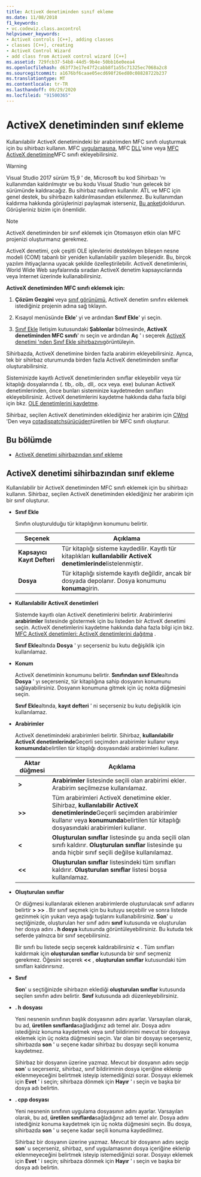 ```yaml
---
title: ActiveX denetiminden sınıf ekleme
ms.date: 11/08/2018
f1_keywords:
- vc.codewiz.class.axcontrol
helpviewer_keywords:
- ActiveX controls [C++], adding classes
- classes [C++], creating
- ActiveX Control Wizard
- add class from ActiveX control wizard [C++]
ms.assetid: 729fcb37-54b8-44d5-9b4e-50bb16e0eea4
ms.openlocfilehash: d63f73e17e47f2cabb8f1a55c71325ec7068a2c8
ms.sourcegitcommit: a1676bf6caae05ecd698f26ed80c08828722b237
ms.translationtype: MT
ms.contentlocale: tr-TR
ms.lasthandoff: 09/29/2020
ms.locfileid: "91500365"
---
```

# <a name="add-a-class-from-an-activex-control"></a>ActiveX denetiminden sınıf ekleme

Kullanılabilir ActiveX denetimindeki bir arabirimden MFC sınıfı oluşturmak için bu sihirbazı kullanın. MFC [uygulamasına](../mfc/reference/creating-an-mfc-application.md), MFC [DLL](../mfc/reference/creating-an-mfc-dll-project.md)'sine veya [MFC ActiveX denetimine](../mfc/reference/creating-an-mfc-activex-control.md)MFC sınıfı ekleyebilirsiniz.

> [!WARNING]
> Visual Studio 2017 sürüm 15,9 ' de, Microsoft bu kod Sihirbazı 'nı kullanımdan kaldırılmıştır ve bu kodu Visual Studio 'nun gelecek bir sürümünde kaldıracağız. Bu sihirbaz nadiren kullanılır. ATL ve MFC için genel destek, bu sihirbazın kaldırılmasından etkilenmez. Bu kullanımdan kaldırma hakkında görüşlerinizi paylaşmak isterseniz, [Bu anketi](https://www.surveymonkey.com/r/QDWKKCN)doldurun. Görüşleriniz bizim için önemlidir.
<!-- Blank comment here to separate the warning and note. -->
> [!NOTE]
> ActiveX denetiminden bir sınıf eklemek için Otomasyon etkin olan MFC projenizi oluşturmanız gerekmez.

ActiveX denetimi, çok çeşitli OLE işlevlerini destekleyen bileşen nesne modeli (COM) tabanlı bir yeniden kullanılabilir yazılım bileşenidir. Bu, birçok yazılım ihtiyaçlarına uyacak şekilde özelleştirilebilir. ActiveX denetimlerini, World Wide Web sayfalarında sıradan ActiveX denetim kapsayıcılarında veya Internet üzerinde kullanabilirsiniz.

**ActiveX denetiminden MFC sınıfı eklemek için:**

1. **Çözüm Gezgini** veya [sınıf görünümü](/visualstudio/ide/viewing-the-structure-of-code), ActiveX denetim sınıfını eklemek istediğiniz projenin adına sağ tıklayın.

1. Kısayol menüsünde **Ekle**' yi ve ardından **Sınıf Ekle**' yi seçin.

1. [Sınıf Ekle](./adding-a-class-visual-cpp.md#add-class-dialog-box) Iletişim kutusundaki **Şablonlar** bölmesinde, **ActiveX denetiminden MFC sınıfı**' nı seçin ve ardından **Aç** ' ı seçerek [ActiveX denetimi 'nden Sınıf Ekle sihirbazını](#add-class-from-activex-control-wizard)görüntüleyin.

Sihirbazda, ActiveX denetimine birden fazla arabirim ekleyebilirsiniz. Ayrıca, tek bir sihirbaz oturumunda birden fazla ActiveX denetiminden sınıflar oluşturabilirsiniz.

Sisteminizde kayıtlı ActiveX denetimlerinden sınıflar ekleyebilir veya tür kitaplığı dosyalarında (. tlb,. olb,. dll,. ocx veya. exe) bulunan ActiveX denetimlerinden, önce bunları sisteminize kaydetmeden sınıfları ekleyebilirsiniz. ActiveX denetimlerini kaydetme hakkında daha fazla bilgi için bkz. [OLE denetimlerini kaydetme](../mfc/reference/registering-ole-controls.md).

Sihirbaz, seçilen ActiveX denetiminden eklediğiniz her arabirim için [CWnd](../mfc/reference/cwnd-class.md) 'Den veya [cotadispatchsürücüden](../mfc/reference/coledispatchdriver-class.md)türetilen bir MFC sınıfı oluşturur.

## <a name="in-this-section"></a>Bu bölümde

- [ActiveX denetimi sihirbazından sınıf ekleme](#add-class-from-activex-control-wizard)

## <a name="add-class-from-activex-control-wizard"></a>ActiveX denetimi sihirbazından sınıf ekleme

Kullanılabilir bir ActiveX denetiminden MFC sınıfı eklemek için bu sihirbazı kullanın. Sihirbaz, seçilen ActiveX denetiminden eklediğiniz her arabirim için bir sınıf oluşturur.

- **Sınıf Ekle**

  Sınıfın oluşturulduğu tür kitaplığının konumunu belirtir.

  |Seçenek|Açıklama|
  |------------|-----------------|
  |**Kapsayıcı Kayıt Defteri**|Tür kitaplığı sisteme kaydedilir. Kayıtlı tür kitaplıkları **kullanılabilir ActiveX denetimlerinde**listelenmiştir.|
  |**Dosya**|Tür kitaplığı sistemde kayıtlı değildir, ancak bir dosyada depolanır. Dosya konumunu **konuma**girin.|

- **Kullanılabilir ActiveX denetimleri**

  Sistemde kayıtlı olan ActiveX denetimlerini belirtir. Arabirimlerini **arabirimler** listesinde göstermek için bu listeden bir ActiveX denetimi seçin. ActiveX denetimlerini kaydetme hakkında daha fazla bilgi için bkz. [MFC ActiveX denetimleri: ActiveX denetimlerini dağıtma](../mfc/mfc-activex-controls-distributing-activex-controls.md) .

  **Sınıf Ekle**altında **Dosya** ' yı seçerseniz bu kutu değişiklik için kullanılamaz.

- **Konum**

  ActiveX denetiminin konumunu belirtir. **Sınıfından sınıf Ekle**altında **Dosya** ' yı seçerseniz, tür kitaplığına sahip dosyanın konumunu sağlayabilirsiniz. Dosyanın konumuna gitmek için üç nokta düğmesini seçin.

  **Sınıf Ekle**altında, **kayıt defteri** ' ni seçerseniz bu kutu değişiklik için kullanılamaz.

- **Arabirimler**

  ActiveX denetimindeki arabirimleri belirtir. Sihirbaz, **kullanılabilir ActiveX denetimlerinde**Geçerli seçimden arabirimler kullanır veya **konumunda**belirtilen tür kitaplığı dosyasındaki arabirimleri kullanır.

  |Aktar düğmesi|Açıklama|
  |---------------------|-----------------|
  |**>**|**Arabirimler** listesinde seçili olan arabirimi ekler. Arabirim seçilmezse kullanılamaz.|
  |**>>**|Tüm arabirimleri ActiveX denetimine ekler. Sihirbaz, **kullanılabilir ActiveX denetimlerinde**Geçerli seçimden arabirimler kullanır veya **konumunda**belirtilen tür kitaplığı dosyasındaki arabirimleri kullanır.|
  |**\<**|**Oluşturulan sınıflar** listesinde şu anda seçili olan sınıfı kaldırır. **Oluşturulan sınıflar** listesinde şu anda hiçbir sınıf seçili değilse kullanılamaz.|
  |**\<\<**|**Oluşturulan sınıflar** listesindeki tüm sınıfları kaldırır. **Oluşturulan sınıflar** listesi boşsa kullanılamaz.|

- **Oluşturulan sınıflar**

  Or düğmesi kullanılarak eklenen arabirimlerde oluşturulacak sınıf adlarını belirtir **>** **>>** . Bir sınıf seçmek için bu kutuyu seçebilir ve sonra listede gezinmek için yukarı veya aşağı tuşlarını kullanabilirsiniz. **Son**' u seçtiğinizde, oluşturulan her sınıf adını **sınıf** kutusunda ve oluşturulan her dosya adını **. h dosya** kutusunda görüntüleyebilirsiniz. Bu kutuda tek seferde yalnızca bir sınıf seçebilirsiniz.

  Bir sınıfı bu listede seçip seçerek kaldırabilirsiniz **<** . Tüm sınıfları kaldırmak için **oluşturulan sınıflar** kutusunda bir sınıf seçmeniz gerekmez. Öğesini seçerek **<<** , **oluşturulan sınıflar** kutusundaki tüm sınıfları kaldırırsınız.

- **Sınıf**

   **Son**' u seçtiğinizde sihirbazın eklediği **oluşturulan sınıflar** kutusunda seçilen sınıfın adını belirtir. **Sınıf** kutusunda adı düzenleyebilirsiniz.

- **. h dosyası**

  Yeni nesnenin sınıfının başlık dosyasının adını ayarlar. Varsayılan olarak, bu ad, **üretilen sınıflarda**sağladığınız adı temel alır. Dosya adını istediğiniz konuma kaydetmek veya sınıf bildirimini mevcut bir dosyaya eklemek için üç nokta düğmesini seçin. Var olan bir dosyayı seçerseniz, sihirbazda **son** ' u seçene kadar sihirbaz bu dosyayı seçili konuma kaydetmez.

  Sihirbaz bir dosyanın üzerine yazmaz. Mevcut bir dosyanın adını seçip **son**' u seçerseniz, sihirbaz, sınıf bildiriminin dosya içeriğine eklenip eklenmeyeceğini belirtmek isteyip istemediğinizi sorar. Dosyayı eklemek için **Evet** ' i seçin; sihirbaza dönmek için **Hayır** ' ı seçin ve başka bir dosya adı belirtin.

- **. cpp dosyası**

  Yeni nesnenin sınıfının uygulama dosyasının adını ayarlar. Varsayılan olarak, bu ad, **üretilen sınıflarda**sağladığınız adı temel alır. Dosya adını istediğiniz konuma kaydetmek için üç nokta düğmesini seçin. Bu dosya, sihirbazda **son** ' u seçene kadar seçili konuma kaydedilmez.

  Sihirbaz bir dosyanın üzerine yazmaz. Mevcut bir dosyanın adını seçip **son**' u seçerseniz, sihirbaz, sınıf uygulamasının dosya içeriğine eklenip eklenmeyeceğini belirtmek isteyip istemediğinizi sorar. Dosyayı eklemek için **Evet** ' i seçin; sihirbaza dönmek için **Hayır** ' ı seçin ve başka bir dosya adı belirtin.
